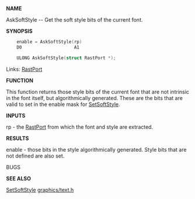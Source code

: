
**NAME**

AskSoftStyle -- Get the soft style bits of the current font.

**SYNOPSIS**

```c
    enable = AskSoftStyle(rp)
    D0                    A1

    ULONG AskSoftStyle(struct RastPort *);

```
Links: [RastPort](_00AF) 

**FUNCTION**

This function returns those style bits of the current font
that are not intrinsic in the font itself, but
algorithmically generated.  These are the bits that are
valid to set in the enable mask for [SetSoftStyle](SetSoftStyle).

**INPUTS**

rp - the [RastPort](_00AF) from which the font and style    are extracted.

**RESULTS**

enable - those bits in the style algorithmically generated.
Style bits that are not defined are also set.

BUGS

**SEE ALSO**

[SetSoftStyle](SetSoftStyle)  [graphics/text.h](_00A8)
